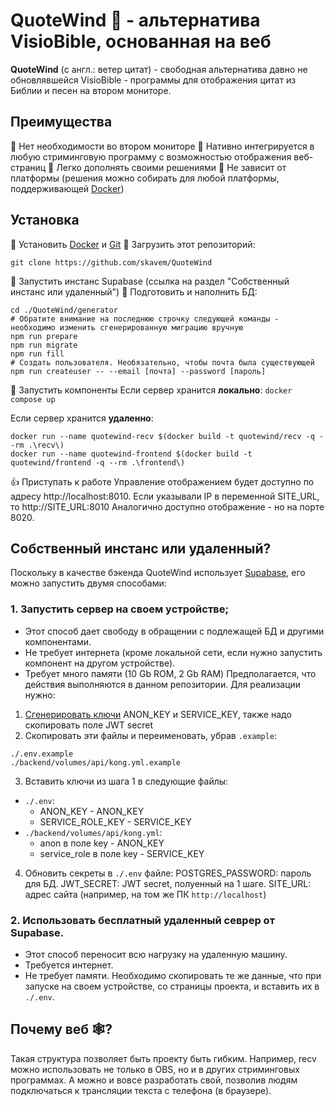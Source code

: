 # QuoteWind 💨 - альтернатива VisioBible, основанная на веб
**QuoteWind** (с англ.: ветер цитат) - свободная альтернатива давно не обновлявшейся VisioBible - программы для отображения цитат из Библии и песен на втором мониторе.

## Преимущества
💪 Нет необходимости во втором мониторе
💪 Нативно интегрируется в любую стриминговую программу с возможностью отображения веб-страниц
💪 Легко дополнять своими решениями
💪 Не зависит от платформы (решения можно собирать для любой платформы, поддерживающей [Docker](https://github.com/docker-library/official-images#architectures-other-than-amd64))

## Установка
🦶 Установить [Docker](https://docs.docker.com/get-docker/) и [Git](https://docs.github.com/ru/get-started/quickstart/set-up-git)
🦶 Загрузить этот репозиторий:
```
git clone https://github.com/skavem/QuoteWind
```
🦶 Запустить инстанс Supabase (ссылка на раздел "Собственный инстанс или удаленный")
🦶 Подготовить и наполнить БД:
```
cd ./QuoteWind/generator
# Обратите внимание на последнюю строчку следующей команды - необходимо изменить сгенерированную миграцию вручную
npm run prepare
npm run migrate
npm run fill
# Создать пользователя. Необязательно, чтобы почта была существующей
npm run createuser -- --email [почта] --password [пароль]
```
🦶 Запустить компоненты
Если сервер хранится **локально**:
`docker compose up`

Если сервер хранится **удаленно**:
```
docker run --name quotewind-recv $(docker build -t quotewind/recv -q --rm .\recv\)
docker run --name quotewind-frontend $(docker build -t quotewind/frontend -q --rm .\frontend\)
```

👍 Приступать к работе
Управление отображением будет доступно по адресу http://localhost:8010. Если указывали IP в переменной SITE_URL, то http://SITE_URL:8010
Аналогично доступно отображение - но на порте 8020.

## Собственный инстанс или удаленный?
Поскольку в качестве бэкенда QuoteWind использует [Supabase](https://supabase.com/), его можно запустить двумя способами:

### 1. Запустить сервер на своем устройстве;
* Этот способ дает свободу в обращении с подлежащей БД и другими компонентами.
* Не требует интернета (кроме локальной сети, если нужно запустить компонент на другом устройстве).
* Требует много памяти (10 Gb ROM, 2 Gb RAM)
Предполагается, что действия выполняются в данном репозитории. Для реализации нужно:
1. [Сгенерировать ключи](https://supabase.com/docs/guides/self-hosting#api-keys) ANON_KEY и SERVICE_KEY, также надо скопировать поле JWT secret
2. Скопировать эти файлы и переименовать, убрав `.example`:
```
./.env.example
./backend/volumes/api/kong.yml.example
``` 
3. Вставить ключи из шага 1 в следующие файлы:
- `./.env`:
  - ANON_KEY - ANON_KEY
  - SERVICE_ROLE_KEY - SERVICE_KEY
- `./backend/volumes/api/kong.yml`:
  - anon в поле key - ANON_KEY
  - service_role в поле key - SERVICE_KEY
4. Обновить секреты в `./.env` файле:
POSTGRES_PASSWORD: пароль для БД.
JWT_SECRET: JWT secret, полуенный на 1 шаге.
SITE_URL: адрес сайта (например, на том же ПК `http://localhost`)

### 2. Использовать бесплатный удаленный севрер от Supabase.
* Этот способ переносит всю нагрузку на удаленную машину.
* Требуется интернет.
* Не требует памяти.
Необходимо скопировать те же данные, что при запуске на своем устройстве, со страницы проекта, и вставить их в `./.env`.

## Почему веб 🕸️?
Такая структура позволяет быть проекту быть гибким. 
Например, recv можно использовать не только в OBS, но и в других стриминговых программах. 
А можно и вовсе разработать свой, позволив людям подключаться к трансляции текста с телефона (в браузере).